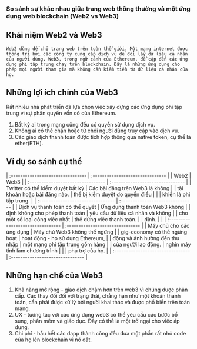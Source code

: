### So sánh sự khác nhau giữa trang web thông thường và một ứng dụng web blockchain (Web2 vs Web3)
## Khái niệm Web2 và Web3
```
Web2 dùng để chỉ trang web trên toàn thế giới. Một mạng internet được thống trị bởi các công ty cung cấp dịch vụ để đổi lấy dữ liệu cá nhân của người dùng. Web3, trong ngữ cảnh của Ethereum, đề cập đến các ứng dụng phi tập trung chạy trên blockchain. Đây là những ứng dụng cho phép mọi người tham gia mà không cần kiếm tiền từ dữ liệu cá nhân của họ.
```
## Những lợi ích chính của Web3
Rất nhiều nhà phát triển đã lựa chọn việc xây dựng các ứng dụng phi tập trung vì sự phân quyền vốn có của Ethereum.
1. Bất kỳ ai trong mạng cũng đều có quyền sử dụng dịch vụ.
2. Không ai có thể chặn hoặc từ chối người dùng truy cập vào dịch vụ.
3. Các giao dịch thanh toán được tích hợp thông qua native token, cụ thể là ether(ETH).

## Ví dụ so sánh cụ thể
| :-------------------------------- | :------------------------------- |
| Web2                              | Web3                             |
| :-------------------------------- | :------------------------------- |
| Twitter có thể kiểm duyệt bất kỳ  | Các bài đăng trên Web3 là không  |
| tài khoản hoặc bài đăng nào.      | thể bị kiểm duyệt do quyền điều  |
|                                   | khiển là phi tập trung.          |
| :-------------------------------- | :------------------------------- |
| Dịch vụ thanh toán có thể quyết   | Ứng dụng thanh toán Web3 không   |
| định không cho phép thanh toán    | yêu cầu dữ liệu cá nhân và không |
| cho một số loại công việc nhất    | thể dừng việc thanh toán.        |
| định.                             |                                  |
| :-------------------------------- | :------------------------------- |
| Máy chủ cho các ứng dụng          | Máy chủ Web3 không thể ngừng     |
| gig-economy có thể ngừng hoạt     | hoạt động - họ sử dụng Ethereum, |
| động và ảnh hưởng đến thu nhập    | một mạng phi tập trung gồm hàng  |
| của người lao động.               | nghìn máy tính làm chương trình  |
|                                   | phụ trợ của họ.                  |
| :-------------------------------- | :------------------------------- |

## Những hạn chế của Web3
1. Khả năng mở rộng - giao dịch chậm hơn trên web3 vì chúng được phân cấp. Các thay đổi đối với trạng thái, chẳng hạn như một khoản thanh toán, cần phải được xử lý bởi người khai thác và được phổ biến trên toàn mạng.
2. UX - tương tác với các ứng dụng web3 có thể yêu cầu các bước bổ sung, phần mềm và giáo dục. Đây có thể là một trở ngại cho việc áp dụng.
3. Chi phí - hầu hết các dapp thành công đều đưa một phần rất nhỏ code của họ lên blockchain vì nó đắt.